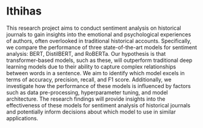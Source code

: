 # Ithihas

This research project aims to conduct sentiment analysis on historical journals to gain insights into the emotional and psychological experiences of authors, often overlooked in traditional historical accounts. Specifically, we compare the performance of three state-of-the-art models for sentiment analysis: BERT, DistilBERT, and RoBERTa. Our hypothesis is that transformer-based models, such as these, will outperform traditional deep learning models due to their ability to capture complex relationships between words in a sentence. We aim to identify which model excels in terms of accuracy, precision, recall, and F1 score. Additionally, we investigate how the performance of these models is influenced by factors such as data pre-processing, hyperparameter tuning, and model architecture. The research findings will provide insights into the effectiveness of these models for sentiment analysis of historical journals and potentially inform decisions about which model to use in similar applications.
